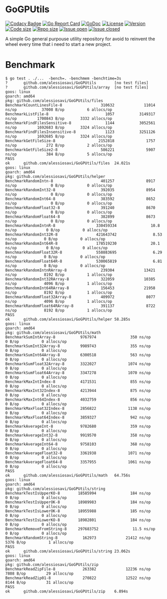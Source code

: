# GoGPUtils

[![Codacy Badge](https://api.codacy.com/project/badge/Grade/86513a2282374f87a813110db86f018b)](https://www.codacy.com/manual/alessiosavi/GoGPUtils?utm_source=github.com&amp;utm_medium=referral&amp;utm_content=alessiosavi/GoGPUtils&amp;utm_campaign=Badge_Grade)
[![Go Report Card](https://goreportcard.com/badge/github.com/alessiosavi/GoGPUtils)](https://goreportcard.com/report/github.com/alessiosavi/GoGPUtils) [![GoDoc](https://godoc.org/github.com/alessiosavi/GoGPUtils?status.svg)](https://godoc.org/github.com/alessiosavi/GoGPUtils) [![License](https://img.shields.io/github/license/alessiosavi/GoGPUtils)](https://img.shields.io/github/license/alessiosavi/GoGPUtils) [![Version](https://img.shields.io/github/v/tag/alessiosavi/GoGPUtils)](https://img.shields.io/github/v/tag/alessiosavi/GoGPUtils) [![Code size](https://img.shields.io/github/languages/code-size/alessiosavi/GoGPUtils)](https://img.shields.io/github/languages/code-size/alessiosavi/GoGPUtils) [![Repo size](https://img.shields.io/github/repo-size/alessiosavi/GoGPUtils)](https://img.shields.io/github/repo-size/alessiosavi/GoGPUtils) [![Issue open](https://img.shields.io/github/issues/alessiosavi/GoGPUtils)](https://img.shields.io/github/issues/alessiosavi/GoGPUtils)
[![Issue closed](https://img.shields.io/github/issues-closed/alessiosavi/GoGPUtils)](https://img.shields.io/github/issues-closed/alessiosavi/GoGPUtils)

A simple Go general purpouse utility repository for avoid to reinvent the wheel every time that i need to start a new project.


# Benchmark

```text
$ go test . ./...  -bench=. -benchmem -benchtime=3s
?       github.com/alessiosavi/GoGPUtils        [no test files]
?       github.com/alessiosavi/GoGPUtils/array  [no test files]
goos: linux
goarch: amd64
pkg: github.com/alessiosavi/GoGPUtils/files
BenchmarkCountLinesFile-8                 310632             11014 ns/op           37008 B/op          6 allocs/op
BenchmarkListFile-8                         1057           3149317 ns/op         1700843 B/op       3332 allocs/op
BenchmarkFindFilesSensitive-8               1144           3052561 ns/op         1692683 B/op       3324 allocs/op
BenchmarkFindFilesInsensitive-8             1123           3251126 ns/op         1692685 B/op       3324 allocs/op
BenchmarkGetFileSize-8                   2152818              1757 ns/op             272 B/op          2 allocs/op
BenchmarkGetFileSize2-8                   586221              5907 ns/op             384 B/op          5 allocs/op
PASS
ok      github.com/alessiosavi/GoGPUtils/files  24.021s
goos: linux
goarch: amd64
pkg: github.com/alessiosavi/GoGPUtils/helper
BenchmarkRandomIntn-8                     401257              8917 ns/op               0 B/op          0 allocs/op
BenchmarkRandomInt32-8                    392035              8954 ns/op               0 B/op          0 allocs/op
BenchmarkRandomInt64-8                    383592              8652 ns/op               0 B/op          0 allocs/op
BenchmarkRandomFloat32-8                  391240              8670 ns/op               0 B/op          0 allocs/op
BenchmarkRandomFloat64-8                  382899              8673 ns/op               0 B/op          0 allocs/op
BenchmarkRandomIntnR-8                  330459334               10.8 ns/op             0 B/op          0 allocs/op
BenchmarkRandomInt32R-8                 421643742                8.53 ns/op            0 B/op          0 allocs/op
BenchmarkRandomInt64R-8                 178519230               20.1 ns/op             0 B/op          0 allocs/op
BenchmarkRandomFloat32R-8               558883695                6.29 ns/op            0 B/op          0 allocs/op
BenchmarkRandomFloat64R-8               530065819                6.81 ns/op            0 B/op          0 allocs/op
BenchmarkRandomIntnRArray-8               239304             13421 ns/op            8192 B/op          1 allocs/op
BenchmarkRandomInt32RArray-8              322059             10385 ns/op            4096 B/op          1 allocs/op
BenchmarkRandomInt64RArray-8              156453             21958 ns/op            8192 B/op          1 allocs/op
BenchmarkRandomFloat32Array-8             409972              8077 ns/op            4096 B/op          1 allocs/op
BenchmarkRandomFloat64RArray-8            391137              8722 ns/op            8192 B/op          1 allocs/op
PASS
ok      github.com/alessiosavi/GoGPUtils/helper 58.285s
goos: linux
goarch: amd64
pkg: github.com/alessiosavi/GoGPUtils/math
BenchmarkSumIntArray-8           9767974               350 ns/op               0 B/op          0 allocs/op
BenchmarkSumInt32Array-8         9989743               355 ns/op               0 B/op          0 allocs/op
BenchmarkSumInt64Array-8         6300518               563 ns/op               0 B/op          0 allocs/op
BenchmarkSumFloat32Array-8       3322027              1074 ns/op               0 B/op          0 allocs/op
BenchmarkSumFloat64Array-8       3347278              1070 ns/op               0 B/op          0 allocs/op
BenchmarkMaxIntIndex-8           4171531               855 ns/op               0 B/op          0 allocs/op
BenchmarkMaxInt32Index-8         4213944               875 ns/op               0 B/op          0 allocs/op
BenchmarkMaxInt64Index-8         4032759               856 ns/op               0 B/op          0 allocs/op
BenchmarkMaxFloat32Index-8       2856822              1138 ns/op               0 B/op          0 allocs/op
BenchmarkMaxFloat64Index-8       3859327               942 ns/op               0 B/op          0 allocs/op
BenchmarkAverageInt-8            9782680               359 ns/op               0 B/op          0 allocs/op
BenchmarkAverageInt32-8          9919570               358 ns/op               0 B/op          0 allocs/op
BenchmarkAverageInt64-8          9758103               368 ns/op               0 B/op          0 allocs/op
BenchmarkAverageFloat32-8        3361938              1071 ns/op               0 B/op          0 allocs/op
BenchmarkAverageFloat64-8        3357955              1061 ns/op               0 B/op          0 allocs/op
PASS
ok      github.com/alessiosavi/GoGPUtils/math   64.756s
goos: linux
goarch: amd64
pkg: github.com/alessiosavi/GoGPUtils/string
BenchmarkTestIsUpperKO-8        18585994               184 ns/op               0 B/op          0 allocs/op
BenchmarkTestIsUpperOK-8        18989983               184 ns/op               0 B/op          0 allocs/op
BenchmarkTestIsLowerOK-8        18955988               185 ns/op               0 B/op          0 allocs/op
BenchmarkTestIsLowerKO-8        18982801               184 ns/op               0 B/op          0 allocs/op
BenchmarkRemoveFromString-8     297683752               11.5 ns/op             0 B/op          0 allocs/op
BenchmarkRandomString-8           162973             21412 ns/op            5376 B/op          1 allocs/op
PASS
ok      github.com/alessiosavi/GoGPUtils/string 23.062s
goos: linux
goarch: amd64
pkg: github.com/alessiosavi/GoGPUtils/zip
BenchmarkReadZipFile-8            263382             12236 ns/op            7808 B/op         29 allocs/op
BenchmarkReadZip01-8              270822             12522 ns/op            8144 B/op         31 allocs/op
PASS
ok      github.com/alessiosavi/GoGPUtils/zip    6.894s
```